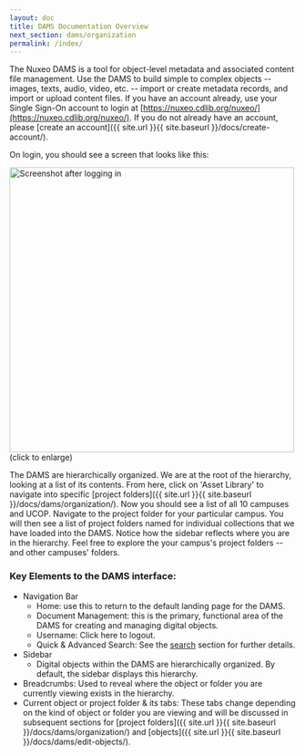 ```yaml
---
layout: doc
title: DAMS Documentation Overview
next_section: dams/organization
permalink: /index/
---
```


The Nuxeo DAMS is a tool for object-level metadata and associated content file management. Use the DAMS to build simple to complex objects -- images, texts, audio, video, etc. -- import or create metadata records, and import or upload content files. If you have an account already, use your Single Sign-On account to login at [https://nuxeo.cdlib.org/nuxeo/](https://nuxeo.cdlib.org/nuxeo/). If you do not already have an account, please [create an account]({{ site.url }}{{ site.baseurl }}/docs/create-account/).

On login, you should see a screen that looks like this: 

<a class="img-popup" href="{{ site.url }}{{ site.baseurl }}/images/1_on-login.png">
  <img src="{{ site.url }}{{ site.baseurl }}/images/1_on-login.png" alt="Screenshot after logging in" style="width: 500px">
</a>
<br>(click to enlarge)

The DAMS are hierarchically organized. We are at the root of the hierarchy, looking at a list of its contents. From here, click on 'Asset Library' to navigate into specific [project folders]({{ site.url }}{{ site.baseurl }}/docs/dams/organization/). Now you should see a list of all 10 campuses and UCOP. Navigate to the project folder for your particular campus. You will then see a list of project folders named for individual collections that we have loaded into the DAMS. Notice how the sidebar reflects where you are in the hierarchy. Feel free to explore the your campus's project folders -- and other campuses' folders. 

### Key Elements to the DAMS interface:

- Navigation Bar
  - Home: use this to return to the default landing page for the DAMS.
  - Document Management: this is the primary, functional area of the DAMS for creating and managing digital objects.
  - Username: Click here to logout.
  - Quick & Advanced Search: See the [search]() section for further details. 
- Sidebar
  - Digital objects within the DAMS are hierarchically organized. By default, the sidebar displays this hierarchy.
- Breadcrumbs: Used to reveal where the object or folder you are currently viewing exists in the hierarchy.
- Current object or project folder & its tabs: These tabs change depending on the kind of object or folder you are viewing and will be discussed in subsequent sections for [project folders]({{ site.url }}{{ site.baseurl }}/docs/dams/organization/) and [objects]({{ site.url }}{{ site.baseurl }}/docs/dams/edit-objects/).